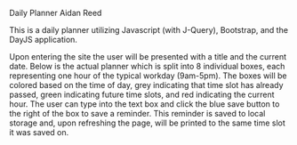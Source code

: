 Daily Planner
Aidan Reed


This is a daily planner utilizing Javascript (with J-Query), Bootstrap, and the DayJS application.

Upon entering the site the user will be presented with a title and the current date.
Below is the actual planner which is split into 8 individual boxes, each representing one hour of the typical workday (9am-5pm).
The boxes will be colored based on the time of day, grey indicating that time slot has already passed, green indicating future time slots, and red indicating the current hour. 
The user can type into the text box and click the blue save button to the right of the box to save a reminder. 
This reminder is saved to local storage and, upon refreshing the page, will be printed to the same time slot it was saved on. 